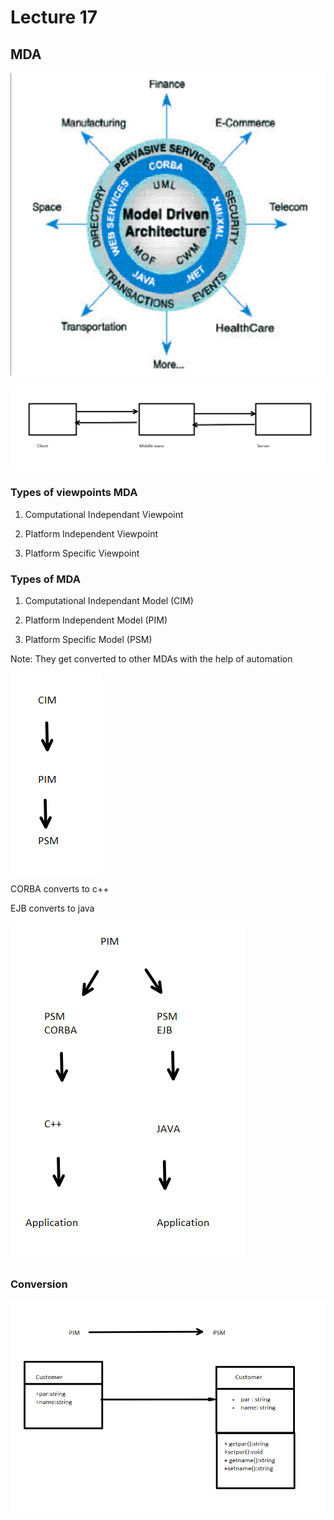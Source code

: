 # Lecture 17

## MDA

  ![IMG](./Images/MDA.png)

  ![IMG](./Images/mda%20diagram.png)

### Types of viewpoints MDA

1. Computational Independant Viewpoint

2. Platform Independent Viewpoint

3. Platform Specific Viewpoint

### Types of MDA

1. Computational Independant Model (CIM)

2. Platform Independent Model (PIM)

3. Platform Specific Model (PSM)

Note: They get converted to other MDAs with the help of automation

![IMG](./Images/conversion%20mda.png)

CORBA converts to c++

EJB converts to java

![IMG](./Images/con%20mda.png)

### Conversion

![IMG](./Images/pim%20to%20psm.png)
